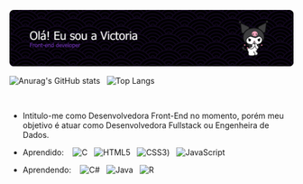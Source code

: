 ![Header](./apresentação.png)

![Anurag's GitHub stats](https://github-readme-stats.vercel.app/api?username=vllyxw&theme=midnight-purple&show_icons=true)&nbsp;&nbsp;&nbsp;![Top Langs](https://github-readme-stats.vercel.app/api/top-langs/?username=vllyxw&theme=midnight-purple&layout=compact)

<br>

* Intitulo-me como Desenvolvedora Front-End no momento, porém meu objetivo é atuar como Desenvolvedora Fullstack ou Engenheira de Dados.

* Aprendido:&nbsp;&nbsp;&nbsp;&nbsp;![C](https://img.shields.io/badge/c-%2300599C.svg?style=for-the-badge&logo=c&logoColor=white)&nbsp;&nbsp;&nbsp;![HTML5](https://img.shields.io/badge/html5-%23E34F26.svg?style=for-the-badge&logo=html5&logoColor=white)&nbsp;&nbsp;&nbsp;![CSS3](https://img.shields.io/badge/css3-%231572B6.svg?style=for-the-badge&logo=css3&logoColor=white))&nbsp;&nbsp;&nbsp;![JavaScript](https://img.shields.io/badge/javascript-%23323330.svg?style=for-the-badge&logo=javascript&logoColor=%23F7DF1E)

* Aprendendo:&nbsp;&nbsp;&nbsp;&nbsp;![C#](https://img.shields.io/badge/c%23-%23239120.svg?style=for-the-badge&logo=c-sharp&logoColor=white)&nbsp;&nbsp;&nbsp;![Java](https://img.shields.io/badge/java-%23ED8B00.svg?style=for-the-badge&logo=openjdk&logoColor=white)&nbsp;&nbsp;&nbsp;![R](https://img.shields.io/badge/r-%23276DC3.svg?style=for-the-badge&logo=r&logoColor=white)


 
